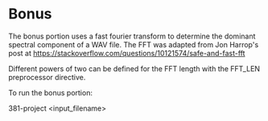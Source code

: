 Bonus
=====

The bonus portion uses a fast fourier transform to determine the dominant spectral component of a WAV file.
The FFT was adapted from Jon Harrop's post at https://stackoverflow.com/questions/10121574/safe-and-fast-fft

Different powers of two can be defined for the FFT length with the FFT_LEN preprocessor directive.

To run the bonus portion:

381-project \<input_filename\>
